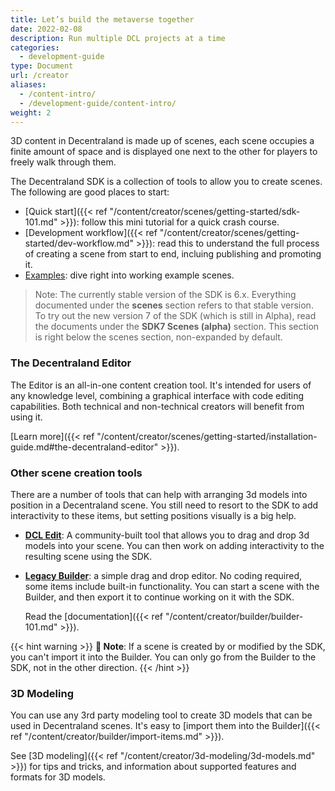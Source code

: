 ```yaml
---
title: Let’s build the metaverse together
date: 2022-02-08
description: Run multiple DCL projects at a time
categories:
  - development-guide
type: Document
url: /creator
aliases:
  - /content-intro/
  - /development-guide/content-intro/
weight: 2
---
```



3D content in Decentraland is made up of scenes, each scene occupies a finite amount of space and is displayed one next to the other for players to freely walk through them. 

The Decentraland SDK is a collection of tools to allow you to create scenes. The following are good places to start:

- [Quick start]({{< ref "/content/creator/scenes/getting-started/sdk-101.md" >}}): follow this mini tutorial for a quick crash course.
- [Development workflow]({{< ref "/content/creator/scenes/getting-started/dev-workflow.md" >}}): read this to understand the full process of creating a scene from start to end, incluing publishing and promoting it.
- [Examples](https://github.com/decentraland-scenes/Awesome-Repository#examples): dive right into working example scenes.

> Note: The currently stable version of the SDK is 6.x. Everything documented under the **scenes** section refers to that stable version. To try out the new version 7 of the SDK (which is still in Alpha), read the documents under the **SDK7 Scenes (alpha)** section. This section is right below the scenes section, non-expanded by default.

### The Decentraland Editor

The Editor is an all-in-one content creation tool. It's intended for users of any knowledge level, combining a graphical interface with code editing capabilities. Both technical and non-technical creators will benefit from using it.

[Learn more]({{< ref "/content/creator/scenes/getting-started/installation-guide.md#the-decentraland-editor" >}}).

### Other scene creation tools

There are a number of tools that can help with arranging 3d models into position in a Decentraland scene. You still need to resort to the SDK to add interactivity to these items, but setting positions visually is a big help.

- [**DCL Edit**](https://dcl-edit.com/): A community-built tool that allows you to drag and drop 3d models into your scene. You can then work on adding interactivity to the resulting scene using the SDK.
- [**Legacy Builder**](https://builder.decentraland.org): a simple drag and drop editor. No coding required, some items include built-in functionality. You can start a scene with the Builder, and then export it to continue working on it with the SDK.

  Read the [documentation]({{< ref "/content/creator/builder/builder-101.md" >}}).

{{< hint warning >}}
**📔 Note**:  If a scene is created by or modified by the SDK, you can't import it into the Builder. You can only go from the Builder to the SDK, not in the other direction.
{{< /hint >}}

### 3D Modeling

You can use any 3rd party modeling tool to create 3D models that can be used in Decentraland scenes. It's easy to [import them into the Builder]({{< ref "/content/creator/builder/import-items.md" >}}).

See [3D modeling]({{< ref "/content/creator/3d-modeling/3d-models.md" >}}) for tips and tricks, and information about supported features and formats for 3D models.


